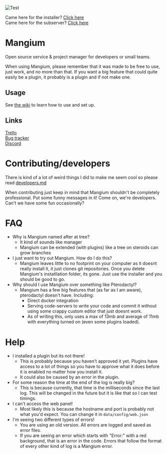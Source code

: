 ![Test](https://github.com/Floffah/mangium/workflows/Test/badge.svg)

Came here for the installer? [Click here](https://github.com/Mangium/installer)<br/>
Came here for the subserver? [Click here](https://github.com/Mangium/subserver)

# Mangium
Open source service & project manager for developers or small teams.

When using Mangium, please remember that it was made to be free to use, just work, and no more than that. If you want a big feature that could quite easily be a plugin, it probably is a plugin and if not make one.

## Usage
See [the wiki](https://github.com/Floffah/mangium/wiki) to learn how to use and set up.

## Links
[Trello](https://trello.com/b/T0UsFc2D) <br/>
[Bug tracker](https://github.com/Floffah/mangium/projects/2) <br/>
[Discord](https://discord.gg/2Nrkvd5) <br/>

# Contributing/developers
There is kind of a lot of weird things I did to make me seem cool so please read [developers.md](developers.md)

When contributing just keep in mind that Mangium shouldn't be completely professional. Put some funny messages in it! Come on, we're developers. Can't we have some fun occasionally?

# FAQ
 - Why is Mangium named after at tree?
    - It kind of sounds like manager
    - Mangium can be extended (with plugins) like a tree on steroids can grow branches
 - I just want to try out Mangium. How do I do this?
    - Mangium leaves little to no footprint on your computer as it doesnt really install it, it just clones git repositories. Once you delete Mangium's instatllation folder, its gone. Just use the installer and you should be good to go.
 - Why should I use Mangium over something like Pterodactyl?
    - Mangium has a few big features that (as far as I am aware), pterodactyl doesn't have. Including:
        - Direct docker integration
        - Serving code-servers to write your code and commit it without using some crappy custom editor that just doesnt work.
        - As of writing this, only uses a max of 13mb and average of 11mb with everything turned on (even some plugins loaded).


# Help
 - I installed a plugin but its not there!
    - This is probably because you haven't approved it yet. Plugins have access to a lot of things so you have to approve what it does before it is enabled no matter how you install it.
    - It could also be caused by an error in the plugin.
 - For some reason the time at the end of the log is really big?
    - This is because currently, that time is the milliseconds since the last log. This will be changed in the future but it is like that so I can test timings.
 - I can't access the web panel!
    - Most likely this is because the hostname and port is probably not what you'd expect. You can change it in `data/config/web.json`
 - I'm seeing two different types of errors!
    - You are using an old version. All errors are logged and saved as error files.
    - If you are seeing an error which starts with "Error:" with a red background, that is an error in the code. Errors that follow the format of every other kind of log is a Mangium error.
